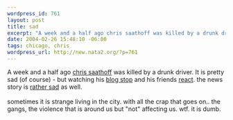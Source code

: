 ```yaml
--- 
wordpress_id: 761
layout: post
title: sad
excerpt: "A week and a half ago chris saathoff was killed by a drunk driver. It is pretty sad (of course) - but watching his blog stop and his friends react. the news story is "
date: 2004-02-26 15:48:10 -06:00
tags: chicago, chris
wordpress_url: http://new.nata2.org/?p=761
---
```

A week and a half ago <a href="http://www.christophersaathoff.com/">chris saathoff</a> was killed by a drunk driver. It is pretty sad (of course) - but watching his <a href="http://www.garbagetruck4000.com/">blog stop</A> and his friends <a href="http://www.liquidprint.com/chris.cfm">react</a>. the news story is <a href="http://www.chicagotribune.com/news/local/chi-0402160091feb16,1,5595556.story?coll=chi-newslocal-hed">rather sad</a> as well. <br/><br/>sometimes it is strange living in the city. with all the crap that goes on.. the gangs, the violence that is around us but "not" affecting us. wtf. it is dumb. 
